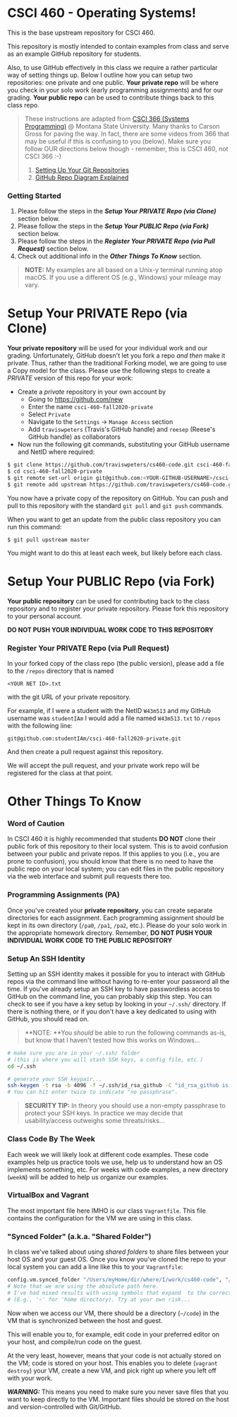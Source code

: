 # CSCI 460 - Operating Systems!

This is the base upstream repository for CSCI 460.

This repository is mostly intended to contain examples from class and serve as an example GitHub repository for students.

Also, to use GitHub effectively in this class we require a rather particular way of setting things up.
Below I outline how you can setup two repositories: one private and one public.
**Your private repo** will be where you check in your solo work (early programming assignments) and for our grading.
**Your public repo** can be used to contribute things back to this class repo.

> These instructions are adapted from [CSCI 366 (Systems Programming)](https://github.com/msu/csci-366-fall2020) @ Montana State University.
> Many thanks to Carson Gross for paving the way.
> In fact, there are some videos from 366 that may be useful if this is confusing to you (below).
> Make sure you follow OUR directions below though - remember, this is CSCI 460, not CSCI 366 :-)
> 1. [Setting Up Your Git Repositories](https://youtu.be/MFBeFUorg3w)
> 2. [GitHub Repo Diagram Explained](https://www.youtube.com/watch?v=zMwEQN8oG7E)

### Getting Started

1. Please follow the steps in the _**Setup Your PRIVATE Repo (via Clone)**_ section below.
2. Please follow the steps in the _**Setup Your PUBLIC Repo (via Fork)**_ section below.
3. Please follow the steps in the _**Register Your PRIVATE Repo (via Pull Request)**_ section below.
4. Check out additional info in the _**Other Things To Know**_ section.

> **NOTE:** My examples are all based on a Unix-y terminal running atop macOS.
> If you use a different OS (e.g., Windows) your mileage may vary.

# Setup Your PRIVATE Repo (via Clone)

**Your private repository** will be used for your individual work and our grading.
Unfortunately, GitHub doesn't let you fork a repo _and then_ make it private.
Thus, rather than the traditional Forking model, we are going to use a Copy model for the class.
Please use the following steps to create a *PRIVATE* version of this repo for your work:

- Create a *private* repository in your own account by
    - Going to <https://github.com/new>
    - Enter the name `csci-460-fall2020-private`
    - Select `Private`
    - Navigate to the `Settings` -> `Manage Access` section
    - Add `traviswpeters` (Travis's GitHub handle) and `reesep` (Reese's GitHub handle) as collaborators
- Now run the following git commands, substituting your GitHub username and NetID where required:
```bash
$ git clone https://github.com/traviswpeters/cs460-code.git csci-460-fall2020-private
$ cd csci-460-fall2020-private
$ git remote set-url origin git@github.com:<YOUR-GITHUB-USERNAME>/csci-460-fall2020-private.git
$ git remote add upstream https://github.com/traviswpeters/cs460-code.git
```

You now have a private copy of the repository on GitHub.
You can push and pull to this repository with the standard `git pull` and `git push` commands.

When you want to get an update from the public class repository you can run this command:

```
$ git pull upstream master
```

You might want to do this at least each week, but likely before each class.

# Setup Your PUBLIC Repo (via Fork)

**Your public repository** can be used for contributing back to the class repository and
to register your private repository.
Please fork this repository to your personal account.

**DO NOT PUSH YOUR INDIVIDUAL WORK CODE TO THIS REPOSITORY**

<!-- I highly recommend against cloning the public respoitory to your local system, to avoid confusion between the two.  -->
<!-- You can edit files in the public repository via the web interface, and that will be much safer. -->

### Register Your PRIVATE Repo (via Pull Request)

In your forked copy of the class repo (the public version), please add a file to the `/repos` directory that is named
```
<YOUR NET ID>.txt
```
with the git URL of your private repository.

For example, if I were a student with the NetID `W43m513` and my GitHub username was `studentIAm`
I would add a file named `W43m513.txt` to `/repos` with the following line:
```
git@github.com:studentIAm/csci-460-fall2020-private.git
```

And then create a pull request against this repository.

We will accept the pull request, and your private work repo will be registered for the class at that point.

# Other Things To Know

### Word of Caution

In CSCI 460 it is highly recommended that students **DO NOT** clone their public fork of this repository to their local system.
This is to avoid confusion between your public and private repos.
If this applies to you (i.e., you are prone to confusion), you should know that there is no need to have the public repo on your local system;
you can edit files in the public repository via the web interface and submit pull requests there too.

### Programming Assignments (PA)

Once you've created your **private repository**, you can create separate directories for each assignment.
Each programming assignment should be kept in its own directory (`/pa0`, `/pa1`, `/pa2`, etc.).
Please do your solo work in the appropriate homework directory.
Remember, **DO NOT PUSH YOUR INDIVIDUAL WORK CODE TO THE PUBLIC REPOSITORY**

### Setup An SSH Identity

Setting up an SSH identity makes it possible for you to interact with GitHub repos via the command line
without having to re-enter your password all the time.
If you've already setup an SSH key to have passwordless access to GitHub on the command line, you can probably skip this step.
You can check to see if you have a key setup by looking in your `~/.ssh/` directory.
If there is nothing there, or if you don't have a key dedicated to using with GitHub, you should read on.

> **NOTE: **You _should_ be able to run the following commands as-is, but know that I haven't tested how this works on Windows...

```bash
# make sure you are in your ~/.ssh/ folder
# (this is where you will stash SSH keys, a config file, etc.)
cd ~/.ssh

# generate your SSH keypair...
ssh-keygen -t rsa -b 4096 -f ~/.ssh/id_rsa_github -C "id_rsa_github is an SSH key specifically for GitHub work"
# You can hit enter twice to indicate "no passphrase".
```

> **SECURITY TIP:** In theory you should use a non-empty passphrase to protect your SSH keys.
> In practice we may decide that usability/access outweighs some threats/risks...

### Class Code By The Week

Each week we will likely look at different code examples.
These code examples help us practice tools we use, help us to understand how an OS implements something, etc.
For weeks with code examples, a new directory (`weekN`) will be added to help us organize our examples.

### VirtualBox and Vagrant

The most important file here IMHO is our class `Vagrantfile`.
This file contains the configuration for the VM we are using in this class.

### "Synced Folder" (a.k.a. "Shared Folder")

In class we've talked about using _shared folders_ to share files between your host OS and your guest OS.
Once you know you've cloned the repo to your local system you can add a line like this to your `Vagrantfile`:

```bash
config.vm.synced_folder "/Users/myHome/dir/where/I/work/cs460-code", "/home/vagrant/code"
# Note that we are using the absolute path here.
# I've had mixed results with using symbols that expand  to the correct directory
# (E.g., '~' for 'home directory). Try at your own risk...
```

Now when we access our VM, there should be a directory (`~/code`) in the VM that is synchronized between the host and guest.

This will enable you to, for example, edit code in your preferred editor on your host,
and compile/run code on the guest.

At the very least, however, means that your code is not actually stored on the VM; code is stored on your host.
This enables you to delete (`vagrant destroy`) your VM, create a new VM, and pick right up where you left off with your work.

_**WARNING:**_ This means you need to make sure you never save files that you want to keep directly to the VM.
Important files should be stored on the host and version-controlled with Git/GitHub.
